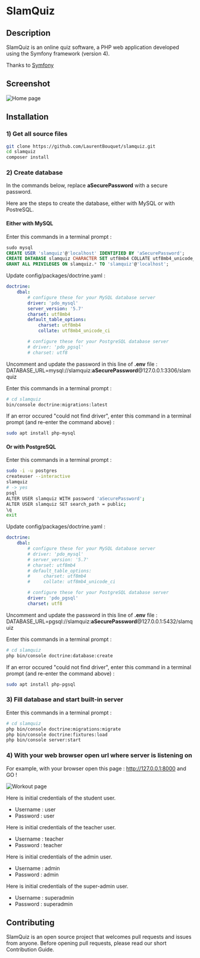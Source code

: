 # SlamQuiz

## Description
SlamQuiz is an online quiz software, a PHP web application developed using the Symfony framework (version 4).

Thanks to [Symfony](https://symfony.com/)

## Screenshot 
![Home page](https://raw.githubusercontent.com/LaurentBouquet/slamquiz/assets/screenshot_home.png?raw=true)

## Installation

### 1) Get all source files

```bash
git clone https://github.com/LaurentBouquet/slamquiz.git
cd slamquiz
composer install
```

### 2) Create database

In the commands below, replace **aSecurePassword** with a secure password.

Here are the steps to create the database, either with MySQL or with PostreSQL.


#### Either with MySQL

Enter this commands in a terminal prompt :
```sql
sudo mysql
CREATE USER 'slamquiz'@'localhost' IDENTIFIED BY 'aSecurePassword';
CREATE DATABASE slamquiz CHARACTER SET utf8mb4 COLLATE utf8mb4_unicode_ci;
GRANT ALL PRIVILEGES ON slamquiz.* TO 'slamquiz'@'localhost';
```

Update config/packages/doctrine.yaml :
```yaml
doctrine:
    dbal:
        # configure these for your MySQL database server
        driver: 'pdo_mysql'
        server_version: '5.7'
        charset: utf8mb4
        default_table_options:
            charset: utf8mb4
            collate: utf8mb4_unicode_ci

        # configure these for your PostgreSQL database server
        # driver: 'pdo_pgsql'
        # charset: utf8
```

Uncomment and update the password in this line of **.env** file :
DATABASE_URL=mysql://slamquiz:**aSecurePassword**@127.0.0.1:3306/slamquiz


Enter this commands in a terminal prompt :
```bash
# cd slamquiz
bin/console doctrine:migrations:latest
```
If an error occured "could not find driver", enter this command in a terminal prompt (and re-enter the command above) :
```bash
sudo apt install php-mysql
```


#### Or with PostgreSQL

Enter this commands in a terminal prompt :
```bash
sudo -i -u postgres
createuser --interactive
slamquiz
# -> yes
psql
ALTER USER slamquiz WITH password 'aSecurePassword';
ALTER USER slamquiz SET search_path = public;
\q
exit
```

Update config/packages/doctrine.yaml :
```yaml
doctrine:
    dbal:
        # configure these for your MySQL database server
        # driver: 'pdo_mysql'
        # server_version: '5.7'
        # charset: utf8mb4
        # default_table_options:
        #     charset: utf8mb4
        #     collate: utf8mb4_unicode_ci

        # configure these for your PostgreSQL database server
        driver: 'pdo_pgsql'
        charset: utf8
```

Uncomment and update the password in this line of **.env** file :
DATABASE_URL=pgsql://slamquiz:**aSecurePassword**@127.0.0.1:5432/slamquiz


Enter this commands in a terminal prompt :
```bash
# cd slamquiz
php bin/console doctrine:database:create
```
If an error occured "could not find driver", enter this command in a terminal prompt (and re-enter the command above) :
```bash
sudo apt install php-pgsql
```


### 3) Fill database and start built-in server

Enter this commands in a terminal prompt :
```bash
# cd slamquiz
php bin/console doctrine:migrations:migrate
php bin/console doctrine:fixtures:load
php bin/console server:start
```

### 4) With your web browser open url where server is listening on

For example, with your browser open this page :  http://127.0.0.1:8000 and GO !

![Workout page](https://raw.githubusercontent.com/LaurentBouquet/slamquiz/assets/home_page.png?raw=true)

Here is initial credentials of the student user.
 - Username : user
 - Password : user

Here is initial credentials of the teacher user.
 - Username : teacher
 - Password : teacher

Here is initial credentials of the admin user.
 - Username : admin
 - Password : admin

Here is initial credentials of the super-admin user.
 - Username : superadmin
 - Password : superadmin


## Contributing

SlamQuiz is an open source project that welcomes pull requests and issues from anyone.
Before opening pull requests, please read our short Contribution Guide.
